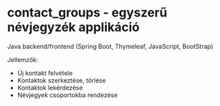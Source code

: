 # contact_groups - egyszerű névjegyzék applikáció
  Java backend/frontend (Spring Boot, Thymeleaf, JavaScript, BootStrap)
  
Jellemzők:
  - Új kontakt felvétele
  - Kontaktok szerkeztése, törlése
  - Kontaktok lekérdezése
  - Névjegyek csoportokba rendezése
